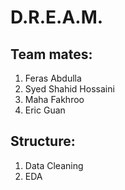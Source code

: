 # D.R.E.A.M.

## Team mates:
1. Feras Abdulla
2. Syed Shahid Hossaini
3. Maha Fakhroo
4. Eric Guan

## Structure:
1. Data Cleaning
2. EDA
